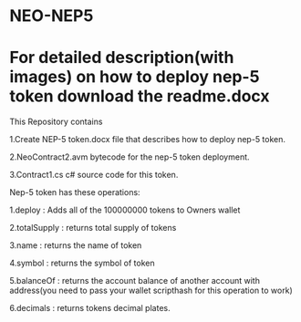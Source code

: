 # NEO-NEP5

# For  detailed description(with images) on how to deploy nep-5 token download the readme.docx

This Repository contains 

  1.Create NEP-5 token.docx file that describes how to deploy nep-5 token.

  2.NeoContract2.avm bytecode for the nep-5 token deployment.

  3.Contract1.cs c# source code for this token.

Nep-5 token has these operations:

  1.deploy : Adds all of the 100000000 tokens to Owners wallet

  2.totalSupply : returns total supply of tokens

  3.name : returns the name of token

  4.symbol : returns the symbol of token

  5.balanceOf : returns the account balance of another account with address(you need to pass your wallet scripthash for this 
operation to work)

  6.decimals : returns tokens decimal plates.
